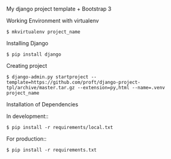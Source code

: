 My django project template + Bootstrap 3

Working Environment with virtualenv

    $ mkvirtualenv project_name

Installing Django

    $ pip install django

Creating project

    $ django-admin.py startproject --template=https://github.com/proft/django-project-tpl/archive/master.tar.gz --extension=py,html --name=.venv project_name

Installation of Dependencies

In development::

    $ pip install -r requirements/local.txt

For production::

    $ pip install -r requirements.txt
